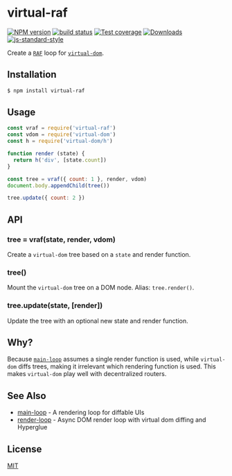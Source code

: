 # virtual-raf
[![NPM version][npm-image]][npm-url]
[![build status][travis-image]][travis-url]
[![Test coverage][codecov-image]][codecov-url]
[![Downloads][downloads-image]][downloads-url]
[![js-standard-style][standard-image]][standard-url]

Create a [`RAF`](https://github.com/chrisdickinson/raf) loop for
[`virtual-dom`](https://github.com/Matt-Esch/virtual-dom).

## Installation
```bash
$ npm install virtual-raf
```

## Usage
```js
const vraf = require('virtual-raf')
const vdom = require('virtual-dom')
const h = require('virtual-dom/h')

function render (state) {
  return h('div', [state.count])
}

const tree = vraf({ count: 1 }, render, vdom)
document.body.appendChild(tree())

tree.update({ count: 2 })
```

## API
### tree = vraf(state, render, vdom)
Create a `virtual-dom` tree based on a `state` and render function.

### tree()
Mount the `virtual-dom` tree on a DOM node. Alias: `tree.render()`.

### tree.update(state, [render])
Update the tree with an optional new state and render function.

## Why?
Because [`main-loop`](https://github.com/Raynos/main-loop) assumes a single
render function is used, while `virtual-dom` diffs trees, making it irrelevant
which rendering function is used. This makes `virtual-dom` play well with
decentralized routers.

## See Also
- [main-loop](https://github.com/Raynos/main-loop) - A rendering loop for diffable UIs
- [render-loop](https://github.com/azer/render-loop) - Async DOM render loop with virtual dom diffing and Hyperglue

## License
[MIT](https://tldrlegal.com/license/mit-license)

[npm-image]: https://img.shields.io/npm/v/virtual-raf.svg?style=flat-square
[npm-url]: https://npmjs.org/package/virtual-raf
[travis-image]: https://img.shields.io/travis/yoshuawuyts/virtual-raf.svg?style=flat-square
[travis-url]: https://travis-ci.org/yoshuawuyts/virtual-raf
[codecov-image]: https://img.shields.io/codecov/c/github/yoshuawuyts/validate-json-schema-form/master.svg?style=flat-square
[codecov-url]: https://codecov.io/github/yoshuawuyts/validate-json-schema-form
[downloads-image]: http://img.shields.io/npm/dm/virtual-raf.svg?style=flat-square
[downloads-url]: https://npmjs.org/package/virtual-raf
[standard-image]: https://img.shields.io/badge/code%20style-standard-brightgreen.svg?style=flat-square
[standard-url]: https://github.com/feross/standard

